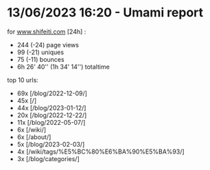 # 13/06/2023 16:20 - Umami report
for www.shifeiti.com [24h] :

 - 244 (-24) page views
 - 99 (-21) uniques
 - 75 (-11) bounces
 - 6h 26' 40'' (1h 34' 14'') totaltime


top 10 urls:
 - 69x [/blog/2022-12-09/]
 - 45x [/]
 - 44x [/blog/2023-01-12/]
 - 20x [/blog/2022-12-22/]
 - 11x [/blog/2022-05-07/]
 - 6x [/wiki/]
 - 6x [/about/]
 - 5x [/blog/2023-02-03/]
 - 4x [/wiki/tags/%E5%BC%80%E6%BA%90%E5%BA%93/]
 - 3x [/blog/categories/]


